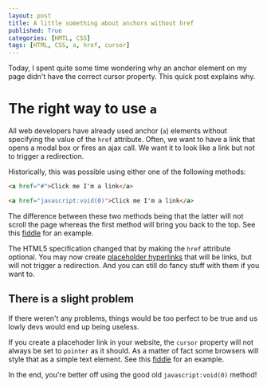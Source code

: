 ```yaml
---
layout: post
title: A little something about anchors without href
published: True
categories: [HMTL, CSS]
tags: [HTML, CSS, a, href, cursor]
---
```


<p class="message">
	Today, I spent quite some time wondering why an anchor element on my page didn't have the correct cursor property. This quick post explains why.
</p>

# The right way to use `a`

All web developers have already used anchor (`a`) elements without specifying the value of the `href` attribute. Often, we want to have a link that opens a modal box or fires an ajax call. We want it to look like a link but not to trigger a redirection.

Historically, this was possible using either one of the following methods:

```` html
<a href="#">Click me I'm a link</a>
````

```` html
<a href="javascript:void(0)">Click me I'm a link</a>
````

The difference between these two methods being that the latter will not scroll the page whereas the first method will bring you back to the top. See this [fiddle](http://jsfiddle.net/SirCelsius/fpcmkgfL/) for an example.

The HTML5 specification changed that by making the `href` attribute optional. You may now create [placeholder hyperlinks](http://www.w3.org/TR/html-markup/a.html#placeholder-hyperlink) that will be links, but will not trigger a redirection. And you can still do fancy stuff with them if you want to.

## There is a slight problem

If there weren't any problems, things would be too perfect to be true and us lowly devs would end up being useless.

If you create a placehoder link in your website, the `cursor` property will not always be set to `pointer` as it should. As a matter of fact some browsers will style that as a simple text element. See this [fiddle](http://jsfiddle.net/SirCelsius/9vrdq6ca/2/) for an example.

In the end, you're better off using the good old `javascript:void(0)` method!